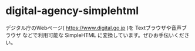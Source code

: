# digital-agency-simplehtml

デジタル庁のWebページ( https://www.digital.go.jp )を Textブラウザや音声ブラウザ などで利用可能な SimpleHTML に変換しています。ぜひお手伝いください。
